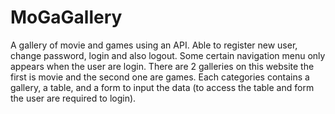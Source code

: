 # MoGaGallery
A gallery of movie and games using an API. Able to register new user, change password, login and also logout. Some certain navigation menu only appears when the user are login. There are 2 galleries on this website the first is movie and the second one are games. Each categories contains a gallery, a table, and a form to input the data (to access the table and form the user are required to login).
